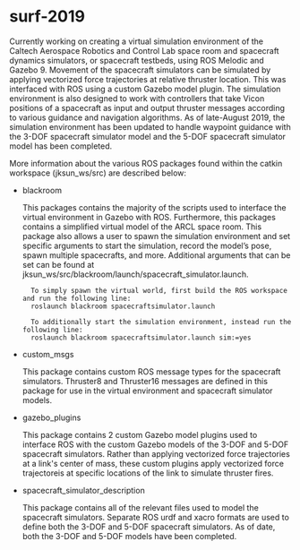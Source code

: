 # surf-2019

Currently working on creating a virtual simulation environment of the Caltech 
Aerospace Robotics and Control Lab space room and spacecraft dynamics simulators, 
or spacecraft testbeds, using ROS Melodic and Gazebo 9. Movement of the spacecraft 
simulators can be simulated by applying vectorized force trajectories at relative 
thruster location. This was interfaced with ROS using a custom Gazebo model plugin. 
The simulation environment is also designed to work with controllers that take Vicon 
positions of a spacecraft as input and output thruster messages according to various 
guidance and navigation algorithms. As of late-August 2019, the simulation environment 
has been updated to handle waypoint guidance with the 3-DOF spacecraft simulator model 
and the 5-DOF spacecraft simulator model has been completed.

More information about the various ROS packages found within the catkin workspace 
(jksun_ws/src) are described below:

- blackroom 
    
    This packages contains the majority of the scripts used to interface the virtual 
    environment in Gazebo with ROS. Furthermore, this packages contains a simplified
    virtual model of the ARCL space room. This package also allows a user to spawn the 
    simulation environment and set specific arguments to start the simulation, record 
    the model’s pose, spawn multiple spacecrafts, and more. Additional arguments that 
    can be set can be found at jksun_ws/src/blackroom/launch/spacecraft_simulator.launch.

        To simply spawn the virtual world, first build the ROS workspace and run the following line:
        roslaunch blackroom spacecraftsimulator.launch

        To additionally start the simulation environment, instead run the following line:
        roslaunch blackroom spacecraftsimulator.launch sim:=yes

- custom_msgs
    
    This package contains custom ROS message types for the spacecraft simulators. 
    Thruster8 and Thruster16 messages are defined in this package for use in the virtual 
    environment and spacecraft simulator models.
  
- gazebo_plugins
    
    This package contains 2 custom Gazebo model plugins used to interface ROS with the 
    custom Gazebo models of the 3-DOF and 5-DOF spacecraft simulators. Rather than applying
    vectorized force trajectories at a link's center of mass, these custom plugins apply 
    vectorized force trajectoreis at specific locations of the link to simulate thruster fires.
 
- spacecraft_simulator_description
    
    This package contains all of the relevant files used to model the spacecraft simulators.
    Separate ROS urdf and xacro formats are used to define both the 3-DOF and 5-DOF spacecraft 
    simulators. As of date, both the 3-DOF and 5-DOF models have been completed.
